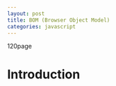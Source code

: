 ```yaml
---
layout: post
title: BOM (Browser Object Model)
categories: javascript
---
```


120page

# Introduction
